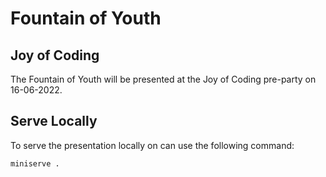 # Fountain of Youth
## Joy of Coding
The Fountain of Youth will be presented at the Joy of Coding pre-party on 16-06-2022.

## Serve Locally
To serve the presentation locally on can use the following command:

```
miniserve .
```
